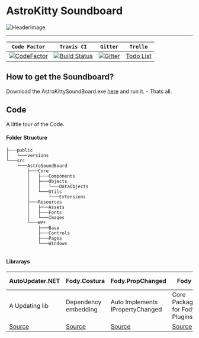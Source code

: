 # AstroKitty Soundboard

![HeaderImage](https://github.com//FetzenRndy/AstroSoundboard/blob/master/src/AstroSoundBoard/Resources/Images/SplashScreen.png?raw=true)

---

| **`Code Factor`** | **`Travis CI`** | **`Gitter`** | **`Trello`**
|-----------------|---------------------|------------------|------------------|
| [![CodeFactor](https://www.codefactor.io/repository/github/fetzenrndy/astrosoundboard/badge)](https://www.codefactor.io/repository/github/fetzenrndy/astrosoundboard) | [![Build Status](https://travis-ci.org/FetzenRndy/AstroSoundboard.svg?branch=master)](https://travis-ci.org/FetzenRndy/AstroSoundboard) | [![Gitter](https://img.shields.io/gitter/room/nwjs/nw.js.svg)](https://gitter.im/AstroSoundboard/Lobby) | [Todo List](https://trello.com/b/L7tztN1W/astrokittysoundboard)

## How to get the Soundboard?
Download the AstroKittySoundBoard.exe [here](https://github.com/FetzenRndy/AstroSoundboard/releases) and run it. - Thats all.

## Code

A little tour of the Code.

#### Folder Structure
```
├───public
│   └───versions
└───src
    └───AstroSoundBoard
        ├───Core
        │   ├───Components
        │   ├───Objects
        │   │   └───DataObjects
        │   └───Utils
        │       └───Extensions
        ├───Resources
        │   ├───Assets
        │   ├───Fonts
        │   └───Images
        └───WPF
            ├───Base
            ├───Controls
            ├───Pages
            └───Windows
            
```

#### Librarays
| AutoUpdater.NET | Fody.Costura | Fody.PropChanged | Fody | log4net | Xaml Material Design Kit | Json.NET | SharpRaven |
|---------------------------------------------------------|-------------------------------------------|---------------------------------------------------|------------------------------------|---------------------------------------------|--------------------------------------------|------------------------------------------|-----------------------------------------------------|
| A Updating lib | Dependency embedding | Auto Implements IPropertyChanged | Core Package for Fody Plugins | Logging lib | Xaml MaterialDesign Kit | Json Handling | Sentry Error Handling lib |
| [Source](https://github.com/ravibpatel/AutoUpdater.NET) | [Source](https://github.com/Fody/Costura) | [Source](https://github.com/Fody/PropertyChanged) | [Source](https://github.com/Fody/) | [Source](https://github.com/apache/log4net) | [Source](http://materialdesigninxaml.net/) | [Source](http://www.newtonsoft.com/json) | [Source](https://github.com/getsentry/raven-csharp) |



